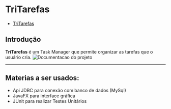 # TriTarefas
*  [TriTarefas](/TriTarefas.md)


## Introdução
**TriTarefas** é um Task Manager que permite organizar as tarefas que o usuário cria.
![Documentacao](https://github.com/Miguel0310/TriTarefas/wiki/Documentacao-de-TriTarefas) do projeto

***
## Materias a ser usados: 
* Api JDBC para conexão com banco de dados (MySql)
* JavaFX para interface gráfica
* JUnit para realizar Testes Unitários

